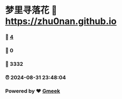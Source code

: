 # 梦里寻落花 :link: https://zhu0nan.github.io 
### :page_facing_up: [4](https://zhu0nan.github.io/tag.html) 
### :speech_balloon: 0 
### :hibiscus: 3332 
### :alarm_clock: 2024-08-31 23:48:04 
### Powered by :heart: [Gmeek](https://github.com/Meekdai/Gmeek)

